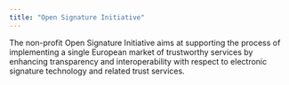 ```yaml
---
title: "Open Signature Initiative"
---
```


The non-profit Open Signature Initiative aims at supporting the process of implementing a single European market of trustworthy services by enhancing transparency and interoperability with respect to electronic signature technology and related trust services.


